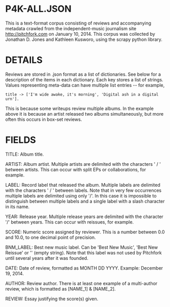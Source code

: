 
P4K-ALL.JSON
============

  This is a text-format corpus consisting of reviews and accompanying metadata
  crawled from the independent-music journalism site http://pitchfork.com on
  January 10, 2014. This corpus was collected by Jonathan D. Jones and Kathleen
  Kusworo, using the scrapy python library.


DETAILS
=======
  
  Reviews are stored in .json format as a list of dictionaries. See below for a
  description of the items in each dictionary. Each key stores a list of
  strings. Values representing meta-data can have multiple list entries --
  for example,

    title -> ['I'm wide awake, it's morning', 'Digital ash in a digital urn'].

  This is because some writeups review multiple albums. In the example above it
  is because an artist released two albums simultaneously, but more often this
  occurs in box-set reviews.


FIELDS
======

  TITLE: Album title.

  ARTIST: Album artist. Multiple artists are delimited with the characters
    ' / ' between artists. This can occur with split EPs or collaborations,
    for example.

  LABEL: Record label that released the album. Multiple labels are delimited
    with the characters ' / ' between labels. Note that in very few
    occurrences multiple labels are delimited using only '/'. In this case it
    is impossible to distinguish between multiple labels and a single label
    with a slash character in its name.

  YEAR: Release year. Multiple release years are delimited with the character
    '/' between years. This can occur with reissues, for example.

  SCORE: Numeric score assigned by reviewer. This is a number between 0.0 and
    10.0, to one decimal point of precision.

  BNM_LABEL: Best new music label. Can be 'Best New Music', 'Best New
    Reissue' or '' (empty string). Note that this label was not used by
    Pitchfork until several years after it was founded.

  DATE: Date of review, formatted as MONTH DD YYYY. Example: December 19,
    2014.

  AUTHOR: Review author. There is at least one example of a multi-author
    review, which is formatted as [NAME_1] & [NAME_2].

  REVIEW: Essay justifying the score(s) given.
